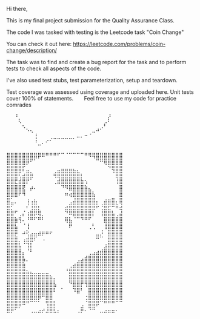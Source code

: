 Hi there,

This is my final project submission for the Quality Assurance Class.

The code I was tasked with testing is the Leetcode task "Coin Change"

You can check it out here: https://leetcode.com/problems/coin-change/description/

The task was to find and create a bug report for the task and to perform tests to check all aspects of the code.

I've also used test stubs, test parameterization, setup and teardown. 

Test coverage was assessed using coverage and uploaded here. Unit tests cover 100% of statements.
⠀⠀
Feel free to use my code for practice comrades

⠀⠀⠘⡀⠀⠀⠀⠀⠀⠀⠀⠀⠀⠀⠀⠀⠀⠀⠀⠀⠀⠀⠀⠀⠀⠀⡜⠀⠀⠀  
⠀⠀⠀⠑⡀⠀⠀⠀⠀⠀⠀⠀⠀⠀⠀⠀⠀⠀⠀⠀⠀⠀⠀⠀⠀⡔⠁⠀⠀⠀    
⠀⠀⠀⠀⠈⠢⢄⠀⠀⠀⠀⠀⠀⠀⠀⠀⠀⠀⠀⠀⠀⠀⣀⠴⠊⠀⠀⠀⠀⠀    
⠀⠀⠀⠀⠀⠀⠀⢸⠀⠀⠀⢀⣀⣀⣀⣀⣀⡀⠤⠄⠒⠈⠀⠀⠀⠀⠀⠀⠀⠀    
⠀⠀⠀⠀⠀⠀⠀⠘⣀⠄⠊⠁⠀⠀⠀⠀⠀⠀⠀⠀⠀⠀⠀⠀⠀⠀⠀⠀⠀⠀    
⠀                                         
⣿⣿⣿⣿⣿⣿⣿⣿⡿⠿⠛⠛⠛⠋⠉⠈⠉⠉⠉⠉⠛⠻⢿⣿⣿⣿⣿⣿⣿⣿  
⣿⣿⣿⣿⣿⡿⠋⠁⠀⠀⠀⠀⠀⠀⠀⠀⠀⠀⠀⠀⠀⠀⠀⠉⠛⢿⣿⣿⣿⣿   
⣿⣿⣿⣿⡏⣀⠀⠀⠀⠀⠀⠀⠀⣀⣤⣤⣤⣄⡀⠀⠀⠀⠀⠀⠀⠀⠙⢿⣿⣿   
⣿⣿⣿⢏⣴⣿⣷⠀⠀⠀⠀⠀⢾⣿⣿⣿⣿⣿⣿⡆⠀⠀⠀⠀⠀⠀⠀⠈⣿⣿   
⣿⣿⣟⣾⣿⡟⠁⠀⠀⠀⠀⠀⢀⣾⣿⣿⣿⣿⣿⣷⢢⠀⠀⠀⠀⠀⠀⠀⢸⣿   
⣿⣿⣿⣿⣟⠀⡴⠄⠀⠀⠀⠀⠀⠀⠙⠻⣿⣿⣿⣿⣷⣄⠀⠀⠀⠀⠀⠀⠀⣿   
⣿⣿⣿⠟⠻⠀⠀⠀⠀⠀⠀⠀⠀⠀⠀⠶⢴⣿⣿⣿⣿⣿⣧⠀⠀⠀⠀⠀⠀⣿    
⣿⣁⡀⠀⠀⢰⢠⣦⠀⠀⠀⠀⠀⠀⠀⠀⢀⣼⣿⣿⣿⣿⣿⡄⠀⣴⣶⣿⡄⣿     
⣿⡋⠀⠀⠀⠎⢸⣿⡆⠀⠀⠀⠀⠀⠀⣴⣿⣿⣿⣿⣿⣿⣿⠗⢘⣿⣟⠛⠿⣼   
⣿⣿⠋⢀⡌⢰⣿⡿⢿⡀⠀⠀⠀⠀⠀⠙⠿⣿⣿⣿⣿⣿⡇⠀⢸⣿⣿⣧⢀⣼  
⣿⣿⣷⢻⠄⠘⠛⠋⠛⠃⠀⠀⠀⠀⠀⢿⣧⠈⠉⠙⠛⠋⠀⠀⠀⣿⣿⣿⣿⣿  
⣿⣿⣧⠀⠈⢸⠀⠀⠀⠀⠀⠀⠀⠀⠀⠀⠟⠀⠀⠀⠀⢀⢃⠀⠀⢸⣿⣿⣿⣿   
⣿⣿⡿⠀⠴⢗⣠⣤⣴⡶⠶⠖⠀⠀⠀⠀⠀⠀⠀⠀⠀⠀⠀⣀⡸⠀⣿⣿⣿⣿   
⣿⣿⣿⡀⢠⣾⣿⠏⠀⠠⠀⠀⠀⠀⠀⠀⠀⠀⠀⠀⠀⠀⠀⠛⠉⠀⣿⣿⣿⣿   
⣿⣿⣿⣧⠈⢹⡇⠀⠀⠀⠀⠀⠀⠀⠀⠀⠀⠀⠀⠀⠀⠀⠀⠀⠀⣰⣿⣿⣿⣿    
⣿⣿⣿⣿⡄⠈⠃⠀⠀⠀⠀⠀⠀⠀⠀⠀⠀⠀⠀⠀⠀⢀⣠⣴⣾⣿⣿⣿⣿⣿    
⣿⣿⣿⣿⣧⡀⠀⠀⠀⠀⠀⠀⠀⠀⠀⠀⠀⠀⢀⣠⣾⣿⣿⣿⣿⣿⣿⣿⣿⣿   
⣿⣿⣿⣿⣷⠀⠀⠀⠀⠀⠀⠀⠀⠀⠀⠀⢀⣴⣿⣿⣿⣿⣿⣿⣿⣿⣿⣿⣿⣿   
⣿⣿⣿⣿⣿⣦⣄⣀⣀⣀⣀⠀⠀⠀⠀⠘⣿⣿⣿⣿⣿⣿⣿⣿⣿⣿⣿⣿⣿⣿    
⣿⣿⣿⣿⣿⣿⣿⣿⣿⣿⣿⣷⡄⠀⠀⠀⣿⣿⣿⣿⣿⣿⣿⣿⣿⣿⣿⣿⣿⣿     
⣿⣿⣿⣿⣿⣿⣿⣿⣿⣿⣿⣿⣧⠀⠀⠀⠙⣿⣿⡟⢻⣿⣿⣿⣿⣿⣿⣿⣿⣿     
⣿⣿⣿⣿⣿⣿⣿⣿⣿⣿⣿⣿⠇⠀⠁⠀⠀⠹⣿⠃⠀⣿⣿⣿⣿⣿⣿⣿⣿⣿      
⣿⣿⣿⣿⣿⣿⣿⣿⡿⠛⣿⣿⠀⠀⠀⠀⠀⠀⠀⠀⢐⣿⣿⣿⣿⣿⣿⣿⣿⣿     
⣿⣿⣿⣿⠿⠛⠉⠉⠁⠀⢻⣿⡇⠀⠀⠀⠀⠀⠀⢀⠈⣿⣿⡿⠉⠛⠛⠛⠉⠉  
⣿⡿⠋⠁⠀⠀⢀⣀⣠⡴⣸⣿⣇⡄⠀⠀⠀⠀⢀⡿⠄⠙⠛⠀⣀⣠⣤⣤⠄⠀  
